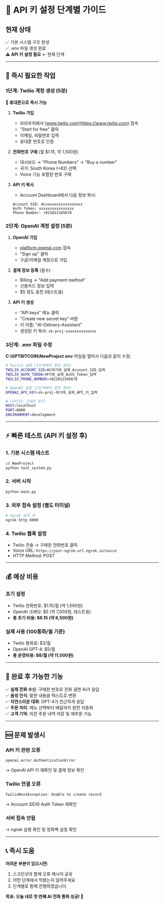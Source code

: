 # 🔑 API 키 설정 단계별 가이드

## 현재 상태
✅ 기본 시스템 구조 완성  
✅ .env 파일 생성 완료  
⚠️ **API 키 설정 필요** ← 현재 단계

---

## 🚀 즉시 필요한 작업

### 1단계: Twilio 계정 생성 (5분)

**📱 휴대폰으로 즉시 가능**

1. **Twilio 가입**
   - 브라우저에서 [www.twilio.com](https://www.twilio.com) 접속
   - "Start for free" 클릭
   - 이메일, 비밀번호 입력
   - 휴대폰 번호로 인증

2. **전화번호 구매** (월 $1.15, 약 1,500원)
   - 대시보드 → "Phone Numbers" → "Buy a number"
   - 국가: South Korea (+82) 선택
   - Voice 기능 포함된 번호 구매

3. **API 키 복사**
   - Account Dashboard에서 다음 정보 복사:
   ```
   Account SID: ACxxxxxxxxxxxxxxxxx
   Auth Token: xxxxxxxxxxxxxxxx
   Phone Number: +821012345678
   ```

### 2단계: OpenAI 계정 설정 (5분)

1. **OpenAI 가입**
   - [platform.openai.com](https://platform.openai.com) 접속
   - "Sign up" 클릭
   - 구글/이메일 계정으로 가입

2. **결제 정보 등록** (필수)
   - Billing → "Add payment method"
   - 신용카드 정보 입력
   - $5 정도 충전 (테스트용)

3. **API 키 생성**
   - "API keys" 메뉴 클릭
   - "Create new secret key" 버튼
   - 키 이름: "AI-Delivery-Assistant"
   - 생성된 키 복사: `sk-proj-xxxxxxxxxxxxxx`

### 3단계: .env 파일 수정

**C:\GPTBITCOIN\NewProject\.env** 파일을 열어서 다음과 같이 수정:

```bash
# Twilio 설정 (1단계에서 얻은 정보)
TWILIO_ACCOUNT_SID=AC여기에_실제_Account_SID_입력
TWILIO_AUTH_TOKEN=여기에_실제_Auth_Token_입력
TWILIO_PHONE_NUMBER=+821012345678

# OpenAI 설정 (2단계에서 얻은 정보)
OPENAI_API_KEY=sk-proj-여기에_실제_API_키_입력

# 나머지는 그대로 유지
HOST=localhost
PORT=8000
ENVIRONMENT=development
```

---

## ⚡ 빠른 테스트 (API 키 설정 후)

### 1. 기본 시스템 테스트
```bash
cd NewProject
python test_system.py
```

### 2. 서버 시작
```bash
python main.py
```

### 3. 외부 접속 설정 (별도 터미널)
```bash
# ngrok 설치 후
ngrok http 8000
```

### 4. Twilio 웹훅 설정
- Twilio 콘솔 → 구매한 전화번호 클릭
- Voice URL: `https://your-ngrok-url.ngrok.io/voice`
- HTTP Method: POST

---

## 💰 예상 비용

### 초기 설정
- Twilio 전화번호: $1.15/월 (약 1,500원)
- OpenAI 크레딧: $5 (약 7,000원, 테스트용)
- **총 초기 비용: $6.15 (약 8,500원)**

### 실제 사용 (100통화/월 기준)
- Twilio 통화료: $3/월
- OpenAI GPT-4: $5/월  
- **총 운영비용: $8/월 (약 11,000원)**

---

## 🎯 완료 후 가능한 기능

✅ **실제 전화 수신**: 구매한 번호로 전화 걸면 AI가 응답  
✅ **음성 인식**: 말한 내용을 텍스트로 변환  
✅ **자연스러운 대화**: GPT-4가 친근하게 응답  
✅ **주문 처리**: 메뉴 선택부터 배달까지 완전 자동화  
✅ **고객 기억**: 이전 주문 내역 저장 및 재주문 기능  

---

## 🆘 문제 발생시

### API 키 관련 오류
```
openai.error.AuthenticationError
```
→ OpenAI API 키 재확인 및 결제 정보 확인

### Twilio 연결 오류  
```
TwilioRestException: Unable to create record
```
→ Account SID와 Auth Token 재확인

### 서버 접속 안됨
→ ngrok 실행 확인 및 방화벽 설정 확인

---

## 📞 즉시 도움

**어려운 부분이 있으시면:**
1. 스크린샷과 함께 오류 메시지 공유
2. 어떤 단계에서 막혔는지 알려주세요
3. 단계별로 함께 진행하겠습니다

**목표: 오늘 내로 첫 번째 AI 전화 통화 성공! 🎉**